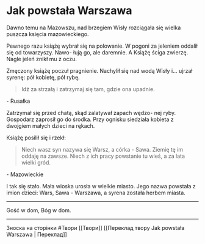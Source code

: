 # Jak powstała Warszawa

Dawno temu na Mazowszu, nad brzegiem Wisły rozciągała się wielka puszcza księcia 
mazowieckiego. 

Pewnego razu książę wybrał się na polowanie. W pogoni za jeleniem oddalił się od towarzyszy. Nawo- łują go, ale daremnie. A Książę ściga zwierzę. Nagle jeleń znikł mu z oczu.

Zmęczony książę poczuł pragnienie. Nachylił się nad wodą Wisły i... ujrzał syrenę: pół kobietę, pół rybę.

> Idź za strzałą i zatrzymaj się tam, gdzie ona upadnie.

\- Rusałka

Zatrzymał się przed chatą, skąd zalatywał zapach wędzo- nej ryby. Gospodarz zaprosił go do środka. Przy ognisku siedziała kobieta z dwojgiem małych dzieci na rękach. 

Książę posilił się i rzekł:

>Niech wasz syn nazywa się Warsz, a córka - Sawa. Ziemię tę im oddaję na zawsze. Niech z ich pracy powstanie tu wieś, a za lata wielki gród.

\- Mazowieckie

I tak się stało. Mała wioska urosła w wielkie miasto. Jego nazwa powstała z imion dzieci: Wars, Sawa - Warszawa, a syrena została herbem miasta.

---
Gość w dom, Bóg w dom.

---
Зноска на сторінки
#Твори 
[[Твори]]
[[Переклад твору Jak powstała Warszawa | Переклад]]